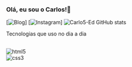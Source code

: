 ### Olá, eu sou o Carlos!🤘

[![Blog](https://img.shields.io/badge/Discord-7289DA?style=for-the-badge&logo=discord&logoColor=white)]
[![Instagram ](https://img.shields.io/badge/Instagram-E4405F?style=for-the-badge&logo=instagram&logoColor=white)]
![Carlo5-Ed GitHub stats](https://github-readme-stats.vercel.app/api?username=Carlo5-Ed&show_icons=true&theme=dracula)

Tecnologias que uso no dia a dia

<div style="display: inline_block"><br/>
<img alt="html5" scr="https://img.shields.io/badge/HTML5-E34F26?style=for-the-badge&logo=html5&logoColor=white" />
</div>
<img alt="css3" scr="https://img.shields.io/badge/CSS-239120?&style=for-the-badge&logo=css3&logoColor=white" />
</div>
